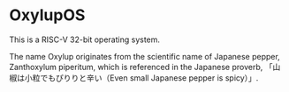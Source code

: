 # OxylupOS

This is a RISC-V 32-bit operating system.

The name Oxylup originates from the scientific name of Japanese pepper, Zanthoxylum piperitum, which is referenced in the Japanese proverb, 「山椒は小粒でもぴりりと辛い（Even small Japanese pepper is spicy）」.

